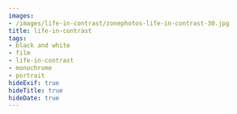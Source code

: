 ```yaml
---
images:
- /images/life-in-contrast/zonephotos-life-in-contrast-30.jpg
title: life-in-contrast
tags:
- black and white
- film
- life-in-contrast
- monochrome
- portrait
hideExif: true
hideTitle: true
hideDate: true
---
```

